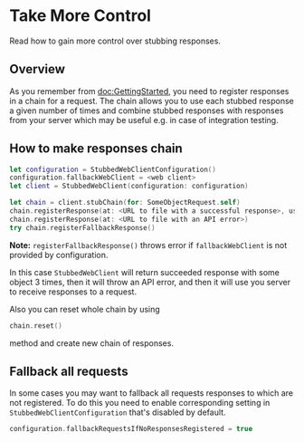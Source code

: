 # Take More Control

Read how to gain more control over stubbing responses.

## Overview

As you remember from <doc:GettingStarted>, you need to register responses in a chain for a request.
The chain allows you to use each stubbed response a given number of times and combine stubbed 
responses with responses from your server which may be useful e.g. in case of integration testing.

## How to make responses chain

```swift
let configuration = StubbedWebClientConfiguration()
configuration.fallbackWebClient = <web client>
let client = StubbedWebClient(configuration: configuration)

let chain = client.stubChain(for: SomeObjectRequest.self)
chain.registerResponse(at: <URL to file with a successful response>, usageCount: 3)
chain.registerResponse(at: <URL to file with an API error>)
try chain.registerFallbackResponse()
```

**Note:** `registerFallbackResponse()` throws error if `fallbackWebClient` is not provided by 
configuration.

In this case `StubbedWebClient` will return succeeded response with some object 3 times, then it 
will throw an API error, and then it will use you server to receive responses to a request.

Also you can reset whole chain by using 
```swift  
chain.reset()
``` 
method and create new chain of responses.

## Fallback all requests

In some cases you may want to fallback all requests responses to which are not registered. To do 
this you need to enable corresponding setting in ``StubbedWebClientConfiguration`` that's disabled 
by default.

```swift
configuration.fallbackRequestsIfNoResponsesRegistered = true
```
